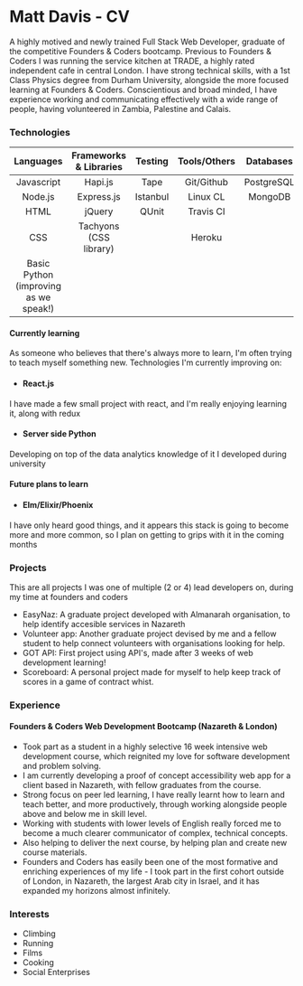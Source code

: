 # Matt Davis - CV

A highly motived and newly trained Full Stack Web Developer, graduate of the  competitive Founders & Coders bootcamp. Previous to Founders & Coders I was running the service kitchen at TRADE, a highly rated independent cafe in central London. I have strong technical skills, with a 1st Class Physics degree from Durham University, alongside the more focused learning at Founders & Coders. Conscientious and broad minded, I have experience working and communicating effectively with a wide range of people, having volunteered in Zambia, Palestine and Calais.

### Technologies


| Languages | Frameworks & Libraries | Testing   | Tools/Others | Databases |
|:---------:|:--------------------:|:---------:|:------------:|:---------:|
| Javascript| Hapi.js| Tape| Git/Github|PostgreSQL|
| Node.js | Express.js| Istanbul | Linux CL  | MongoDB   |
| HTML |jQuery|QUnit|Travis CI||
|CSS| Tachyons (CSS library)||Heroku||
|Basic Python (improving as we speak!)|

#### Currently learning

As someone who believes that there's always more to learn, I'm often trying to teach myself something new. Technologies I'm currently improving on:

- #### React.js
I have made a few small project with react, and I'm really enjoying learning it, along with redux
- #### Server side Python
Developing on top of the data analytics knowledge of it I developed during university

#### Future plans to learn

- #### Elm/Elixir/Phoenix
I have only heard good things, and it appears this stack is going to become more and more common, so I plan on getting to grips with it in the coming months

### Projects

This are all projects I was one of multiple (2 or 4) lead developers on, during my time at founders and coders

- EasyNaz: A graduate project developed with Almanarah organisation, to help identify accesible services in Nazareth
- Volunteer app: Another graduate project devised by me and a fellow student to help connect volunteers with organisations looking for help.
- GOT API: First project using API's, made after 3 weeks of web development learning!
- Scoreboard: A personal project made for myself to help keep track of scores in a game of contract whist.

### Experience

#### Founders & Coders Web Development Bootcamp (Nazareth & London)
- Took part as a student in a highly selective 16 week intensive web development course, which reignited my love for software development and problem solving.
- I am currently developing a proof of concept accessibility web app for a client based in Nazareth, with fellow graduates from the course.
- Strong focus on peer led learning, I have really learnt how to learn and teach better, and more productively, through
working alongside people above and below me in skill level.
- Working with students with lower levels of English really forced me to become a much clearer communicator of
complex, technical concepts.
- Also helping to deliver the next course, by helping plan and create new course materials.
- Founders and Coders has easily been one of the most formative and enriching experiences of my life - I took part in
the first cohort outside of London, in Nazareth, the largest Arab city in Israel, and it has expanded my horizons almost infinitely.

### Interests
* Climbing
* Running
* Films
* Cooking
* Social Enterprises
